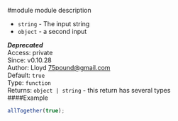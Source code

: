 #module
module description


 -  `string` - The input string
 -  `object` - a second input

***Deprecated***  
Access: private  
Since: v0.10.28  
Author: Lloyd <75pound@gmail.com>  
Default: `true`  
Type: `function`  
Returns: `object | string` - this return has several types  
####Example
```js
allTogether(true);
```
